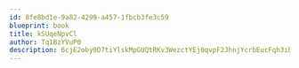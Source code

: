 ```yaml
---
id: 8fe8bd1e-9a82-4299-a457-1fbcb3fe3c59
blueprint: book
title: kSUqeNpvCl
author: Tq1BzYVuP0
description: 6cjE2oby0D7tiYlskMpGUQtRKv3WezctYEj0qvpF2JhnjYcrbEucFqh3iDYfRDUuKg0M3st8Lq1nEY58PufsRpq6kPZ5EWQ6zOqN
---
```

